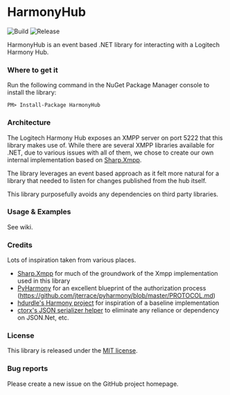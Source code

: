 # HarmonyHub

![Build](https://github.com/i8beef/HarmonyHub/actions/workflows/build.yml/badge.svg?branch=master)
![Release](https://github.com/i8beef/HarmonyHub/actions/workflows/release.yml/badge.svg)

HarmonyHub is an event based .NET library for interacting with a Logitech Harmony Hub. 

### Where to get it

Run the following command in the NuGet Package Manager console to install the library:

    PM> Install-Package HarmonyHub

### Architecture

The Logitech Harmony Hub exposes an XMPP server on port 5222 that this library makes use of. While there are several XMPP libraries available for .NET,
due to various issues with all of them, we chose to create our own internal implementation based on [Sharp.Xmpp](https://github.com/pgstath/Sharp.Xmpp).

The library leverages an event based approach as it felt more natural for a library that needed to listen for changes published from the hub itself. 

This library purposefully avoids any dependencies on third party libraries.

### Usage & Examples

See wiki.

### Credits
Lots of inspiration taken from various places.

+ [Sharp.Xmpp](https://github.com/pgstath/Sharp.Xmpp) for much of the groundwork of the Xmpp implementation used in this library
+ [PyHarmony](https://github.com/jterrace/pyharmony) for an excellent blueprint of the authorization process (https://github.com/jterrace/pyharmony/blob/master/PROTOCOL.md)
+ [hdurdle's Harmony project](https://github.com/hdurdle/harmony) for inspiration of a baseline implementation
+ [ctorx's JSON serializer helper](http://stackoverflow.com/questions/9573119/how-to-parse-json-without-json-net-library) to eliminate any reliance or dependency on JSON.Net, etc.

### License

This library is released under the [MIT license](https://github.com/i8beef/HarmonyHub/blob/master/LICENSE).

### Bug reports

Please create a new issue on the GitHub project homepage.